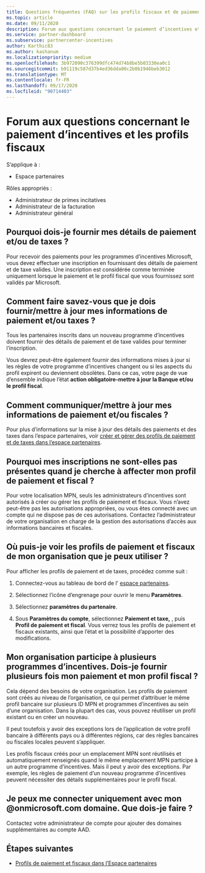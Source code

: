 ```yaml
---
title: Questions fréquentes (FAQ) sur les profils fiscaux et de paiement d’incentives
ms.topic: article
ms.date: 09/11/2020
description: Forum aux questions concernant le paiement d’incentives et les profils fiscaux.
ms.service: partner-dashboard
ms.subservice: partnercenter-incentives
author: Karthic83
ms.author: kashanum
ms.localizationpriority: medium
ms.openlocfilehash: 3b972090c376399dfc474d74b8be5b03330ea0c1
ms.sourcegitcommit: b91119c587d37b4ed36dda00c2b0b1946beb3012
ms.translationtype: MT
ms.contentlocale: fr-FR
ms.lasthandoff: 09/17/2020
ms.locfileid: "90714403"
---
```

# <a name="frequently-asked-questions-regarding-incentives-payout-and-tax-profiles"></a>Forum aux questions concernant le paiement d’incentives et les profils fiscaux

S’applique à :

- Espace partenaires

Rôles appropriés :

- Administrateur de primes incitatives
- Administrateur de la facturation
- Administrateur général

## <a name="why-do-i-need-to-provide-my-payout-andor-tax-details"></a>Pourquoi dois-je fournir mes détails de paiement et/ou de taxes ?

Pour recevoir des paiements pour les programmes d’incentives Microsoft, vous devez effectuer une inscription en fournissant des détails de paiement et de taxe valides. Une inscription est considérée comme terminée uniquement lorsque le paiement et le profil fiscal que vous fournissez sont validés par Microsoft.

## <a name="how-do-i-know-that-i-need-to-provideupdate-my-payout-andor-tax-details"></a>Comment faire savez-vous que je dois fournir/mettre à jour mes informations de paiement et/ou taxes ?

Tous les partenaires inscrits dans un nouveau programme d’incentives doivent fournir des détails de paiement et de taxe valides pour terminer l’inscription.

Vous devrez peut-être également fournir des informations mises à jour si les règles de votre programme d’incentives changent ou si les aspects du profil expirent ou deviennent obsolètes. Dans ce cas, votre page de vue d’ensemble indique l’état **action obligatoire-mettre à jour la Banque et/ou le profil fiscal**.

## <a name="how-do-i-provide-update-my-payout-and-or-tax-details"></a>Comment communiquer/mettre à jour mes informations de paiement et/ou fiscales ?

Pour plus d’informations sur la mise à jour des détails des paiements et des taxes dans l’espace partenaires, voir [créer et gérer des profils de paiement et de taxes dans l’espace partenaires](https://docs.microsoft.com/partner-center/incentives-create-and-manage-your-payout-and-tax-profiles.md).

## <a name="why-dont-i-see-my-enrollments-when-i-go-to-assign-my-payout-and-tax-profile"></a>Pourquoi mes inscriptions ne sont-elles pas présentes quand je cherche à affecter mon profil de paiement et fiscal ?

Pour votre localisation MPN, seuls les administrateurs d’incentives sont autorisés à créer ou gérer les profils de paiement et fiscaux. Vous n’avez peut-être pas les autorisations appropriées, ou vous êtes connecté avec un compte qui ne dispose pas de ces autorisations. Contactez l’administrateur de votre organisation en charge de la gestion des autorisations d’accès aux informations bancaires et fiscales.

## <a name="where-can-i-see-the-payout-and-tax-profiles-for-my-organization-that-i-can-use"></a>Où puis-je voir les profils de paiement et fiscaux de mon organisation que je peux utiliser ?

Pour afficher les profils de paiement et de taxes, procédez comme suit :

1. Connectez-vous au tableau de bord de l' [espace partenaires](https://partner.microsoft.com/dashboard).

2. Sélectionnez l’icône d’engrenage pour ouvrir le menu **Paramètres**.

3. Sélectionnez **paramètres du partenaire**.

4. Sous **Paramètres du compte**, sélectionnez **Paiement et taxe,** , puis **Profil de paiement et fiscal**. Vous verrez tous les profils de paiement et fiscaux existants, ainsi que l’état et la possibilité d’apporter des modifications.

## <a name="my-organization-is-participating-in-multiple-incentive-programs-do-i-need-to-provide-my-payment-and-tax-profile-multiple-times"></a>Mon organisation participe à plusieurs programmes d’incentives. Dois-je fournir plusieurs fois mon paiement et mon profil fiscal ?

Cela dépend des besoins de votre organisation. Les profils de paiement sont créés au niveau de l’organisation, ce qui permet d’attribuer le même profil bancaire sur plusieurs ID MPN et programmes d’incentives au sein d’une organisation. Dans la plupart des cas, vous pouvez réutiliser un profil existant ou en créer un nouveau.

Il peut toutefois y avoir des exceptions lors de l’application de votre profil bancaire à différents pays ou à différentes régions, car des règles bancaires ou fiscales locales peuvent s’appliquer.

Les profils fiscaux créés pour un emplacement MPN sont réutilisés et automatiquement renseignés quand le même emplacement MPN participe à un autre programme d’incentives. Mais il peut y avoir des exceptions. Par exemple, les règles de paiement d’un nouveau programme d’incentives peuvent nécessiter des détails supplémentaires pour le profil fiscal.  

## <a name="im-only-able-to-sign-in-with-my-onmicrosoftcom-domain-what-should-i-do"></a>Je peux me connecter uniquement avec mon @onmicrosoft.com domaine. Que dois-je faire ?

Contactez votre administrateur de compte pour ajouter des domaines supplémentaires au compte AAD.

## <a name="next-steps"></a>Étapes suivantes

- [Profils de paiement et fiscaux dans l’Espace partenaires](incentives-create-and-manage-your-payout-and-tax-profiles.md)